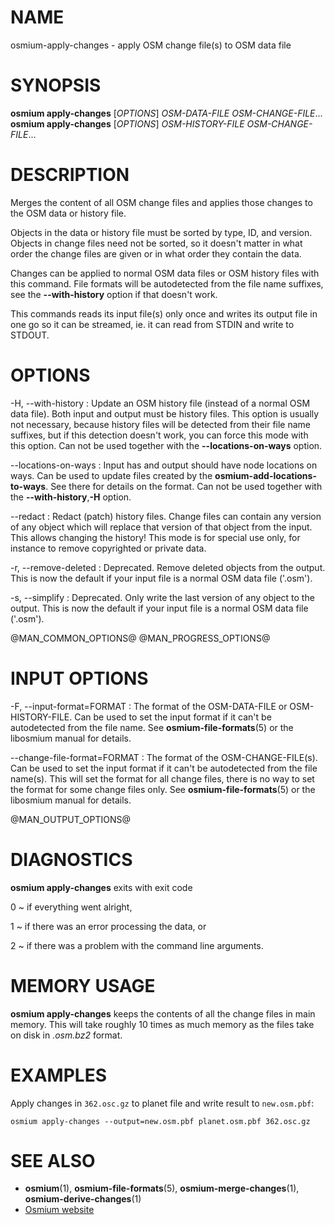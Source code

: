 
# NAME

osmium-apply-changes - apply OSM change file(s) to OSM data file


# SYNOPSIS

**osmium apply-changes** \[*OPTIONS*\] *OSM-DATA-FILE* *OSM-CHANGE-FILE*...
**osmium apply-changes** \[*OPTIONS*\] *OSM-HISTORY-FILE* *OSM-CHANGE-FILE*...


# DESCRIPTION

Merges the content of all OSM change files and applies those changes to the OSM
data or history file.

Objects in the data or history file must be sorted by type, ID, and version.
Objects in change files need not be sorted, so it doesn't matter in what order
the change files are given or in what order they contain the data.

Changes can be applied to normal OSM data files or OSM history files with this
command. File formats will be autodetected from the file name suffixes, see
the **--with-history** option if that doesn't work.

This commands reads its input file(s) only once and writes its output file
in one go so it can be streamed, ie. it can read from STDIN and write to
STDOUT.


# OPTIONS

-H, --with-history
:   Update an OSM history file (instead of a normal OSM data file). Both
    input and output must be history files. This option is usually not
    necessary, because history files will be detected from their file name
    suffixes, but if this detection doesn't work, you can force this mode
    with this option. Can not be used together with the **--locations-on-ways**
    option.

--locations-on-ways
:   Input has and output should have node locations on ways. Can be used
    to update files created by the **osmium-add-locations-to-ways**. See
    there for details on the format. Can not be used together with the
    **--with-history**,**-H** option.

--redact
:   Redact (patch) history files. Change files can contain any version of
    any object which will replace that version of that object from the input.
    This allows changing the history! This mode is for special use only, for
    instance to remove copyrighted or private data.

-r, --remove-deleted
:   Deprecated. Remove deleted objects from the output. This is now the
    default if your input file is a normal OSM data file ('.osm').

-s, --simplify
:   Deprecated. Only write the last version of any object to the output.
    This is now the default if your input file is a normal OSM data file
    ('.osm').


@MAN_COMMON_OPTIONS@
@MAN_PROGRESS_OPTIONS@
# INPUT OPTIONS

-F, --input-format=FORMAT
:   The format of the OSM-DATA-FILE or OSM-HISTORY-FILE. Can be used to set
    the input format if it can't be autodetected from the file name.
    See **osmium-file-formats**(5) or the libosmium manual for details.

--change-file-format=FORMAT
:   The format of the OSM-CHANGE-FILE(s). Can be used to set the input format
    if it can't be autodetected from the file name(s). This will set the format
    for all change files, there is no way to set the format for some change
    files only. See **osmium-file-formats**(5) or the libosmium manual for
    details.


@MAN_OUTPUT_OPTIONS@

# DIAGNOSTICS

**osmium apply-changes** exits with exit code

0
  ~ if everything went alright,

1
  ~ if there was an error processing the data, or

2
  ~ if there was a problem with the command line arguments.


# MEMORY USAGE

**osmium apply-changes** keeps the contents of all the change files in main
memory. This will take roughly 10 times as much memory as the files take on
disk in *.osm.bz2* format.


# EXAMPLES

Apply changes in `362.osc.gz` to planet file and write result to `new.osm.pbf`:

    osmium apply-changes --output=new.osm.pbf planet.osm.pbf 362.osc.gz


# SEE ALSO

* **osmium**(1), **osmium-file-formats**(5), **osmium-merge-changes**(1), **osmium-derive-changes**(1)
* [Osmium website](http://osmcode.org/osmium-tool/)

